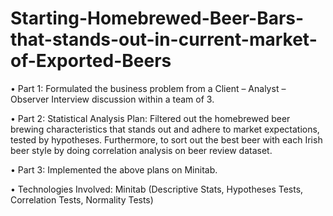 # Starting-Homebrewed-Beer-Bars-that-stands-out-in-current-market-of-Exported-Beers

•	Part 1: Formulated the business problem from a Client – Analyst – Observer Interview discussion within a team of 3.

•	Part 2: Statistical Analysis Plan: Filtered out the homebrewed beer brewing characteristics that stands out and adhere to market expectations, tested by hypotheses. Furthermore, to sort out the best beer with each Irish beer style by doing correlation analysis on beer review dataset.

•	Part 3: Implemented the above plans on Minitab.

•	Technologies Involved: Minitab (Descriptive Stats, Hypotheses Tests, Correlation Tests, Normality Tests)
